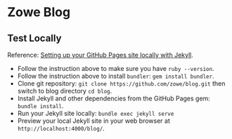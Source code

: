 # Zowe Blog

## Test Locally

Reference: [Setting up your GitHub Pages site locally with Jekyll](https://help.github.com/articles/setting-up-your-github-pages-site-locally-with-jekyll/).

- Follow the instruction above to make sure you have `ruby --version`.
- Follow the instruction above to install `bundler`: `gem install bundler`.
- Clone git repository: `git clone https://github.com/zowe/blog.git` then switch to blog directory `cd blog`.
- Install Jekyll and other dependencies from the GitHub Pages gem: `bundle install`.
- Run your Jekyll site locally: `bundle exec jekyll serve`
- Preview your local Jekyll site in your web browser at `http://localhost:4000/blog/`.
